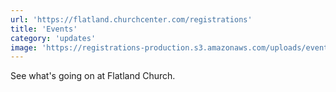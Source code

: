 ```yaml
---
url: 'https://flatland.churchcenter.com/registrations'
title: 'Events'
category: 'updates'
image: 'https://registrations-production.s3.amazonaws.com/uploads/event/logo/966680/medium_image-1628623851102'
---
```


See what's going on at Flatland Church.

